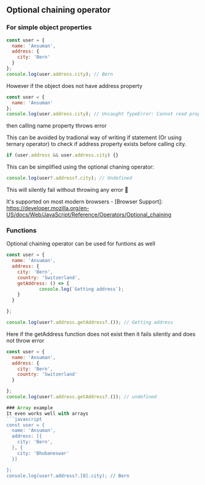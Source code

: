 ## Optional chaining operator

### For simple object properties
```javascript
const user = {
  name: 'Ansuman',
  address: {
    city: 'Bern'
  }
};
console.log(user.address.city); // Bern
```

However if the object does not have address property

```javascript
const user = {
  name: 'Ansuman'
};
console.log(user.address.city); // Uncaught TypeError: Cannot read property 'city' of undefined
```
then calling name property throws error

This can be avoided by tradional way of writing if statement (Or using ternary operator) to check if address property exists before calling city.

```javascript
if (user.address && user.address.city) {}
```

This can be simplified using the optional chaning operator:

```javascript
console.log(user?.address?.city); // Undefined
```
This will silently fail without throwing any error 🙂

It's supported on most modern browsers - [Browser Support]: https://developer.mozilla.org/en-US/docs/Web/JavaScript/Reference/Operators/Optional_chaining

### Functions
Optional chaining operator can be used for funtions as well
```javascript
const user = {
  name: 'Ansuman',
  address: {
    city: 'Bern',
    country: 'Switzerland',
    getAddress: () => {
			console.log(`Getting address`);
    }
  }

};

console.log(user?.address.getAddress?.()); // Getting address
```
Here if the getAddress function does not exist then it fails silently and does not throw error
```javascript
const user = {
  name: 'Ansuman',
  address: {
    city: 'Bern',
    country: 'Switzerland'
  }

};
console.log(user?.address.getAddress?.()); // undefined

### Array example
It even works well with arrays
```javascript
const user = {
  name: 'Ansuman',
  address: [{
    city: 'Bern',
  }, {
    city: 'Bhubaneswar'
  }]

};
console.log(user?.address?.[0].city); // Bern
```
